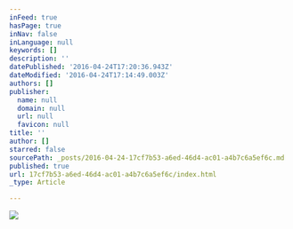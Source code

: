 ```yaml
---
inFeed: true
hasPage: true
inNav: false
inLanguage: null
keywords: []
description: ''
datePublished: '2016-04-24T17:20:36.943Z'
dateModified: '2016-04-24T17:14:49.003Z'
authors: []
publisher:
  name: null
  domain: null
  url: null
  favicon: null
title: ''
author: []
starred: false
sourcePath: _posts/2016-04-24-17cf7b53-a6ed-46d4-ac01-a4b7c6a5ef6c.md
published: true
url: 17cf7b53-a6ed-46d4-ac01-a4b7c6a5ef6c/index.html
_type: Article

---
```

![](https://the-grid-user-content.s3-us-west-2.amazonaws.com/93dee782-ecac-42ca-910d-86acaff62074.jpg)